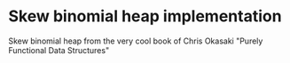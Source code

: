 # Skew binomial heap implementation
Skew binomial heap from the very cool book of Chris Okasaki "Purely Functional Data Structures"
